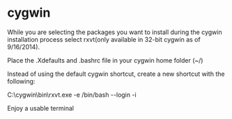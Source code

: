 ﻿cygwin 
=====

While you are selecting the packages you want to install during the cygwin installation process select rxvt(only available in 32-bit cygwin as of 9/16/2014).  

Place the .Xdefaults and .bashrc file in your cygwin home folder (~/)

Instead of using the default cygwin shortcut, create a new shortcut with the following:

C:\cygwin\bin\rxvt.exe -e /bin/bash --login -i

Enjoy a usable terminal  